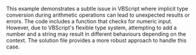 This example demonstrates a subtle issue in VBScript where implicit type conversion during arithmetic operations can lead to unexpected results or errors. The code includes a function that checks for numeric input. However, due to VBScript's flexible type system, attempting to add a number and a string may result in different behaviours depending on the context. The solution file provides a more robust approach to handle this case.